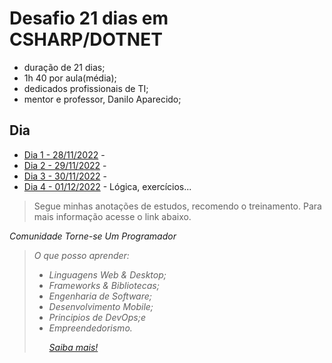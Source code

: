 # Desafio 21 dias em CSHARP/DOTNET
- duração de 21 dias;
- 1h 40 por aula(média);
- dedicados profissionais de TI;
- mentor e professor, Danilo Aparecido;

## Dia
- [Dia 1 - 28/11/2022]() - 
- [Dia 2 - 29/11/2022]() - 
- [Dia 3 - 30/11/2022]() - 
- [Dia 4 - 01/12/2022](./aulas/dia4/README.md) - Lógica, exercícios...

> Segue minhas anotações de estudos, recomendo o treinamento. Para mais informação acesse o link abaixo. 

<i> Comunidade Torne-se Um Programador
>O que posso aprender:
>- Linguagens Web & Desktop;
>- Frameworks & Bibliotecas;
>- Engenharia de Software;
>- Desenvolvimento Mobile;
>- Principios de DevOps;e
>- Empreendedorismo.<p>
>[Saiba mais!](http://cursos.torneseumprogramador.com.br/?ref=V71802991F)
